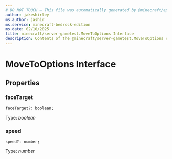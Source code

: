```yaml
---
# DO NOT TOUCH — This file was automatically generated by @minecraft/api-docs-generator, to report problems file an issue at https://github.com/Mojang/minecraft-scripting-libraries
author: jakeshirley
ms.author: jashir
ms.service: minecraft-bedrock-edition
ms.date: 02/10/2025
title: minecraft/server-gametest.MoveToOptions Interface
description: Contents of the @minecraft/server-gametest.MoveToOptions class.
---
```

# MoveToOptions Interface

## Properties

### **faceTarget**
`faceTarget?: boolean;`

Type: *boolean*

### **speed**
`speed?: number;`

Type: *number*
